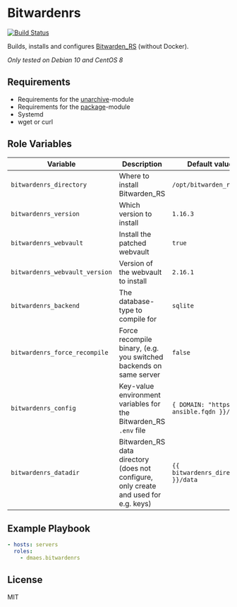 # Bitwardenrs

[![Build Status](https://travis-ci.com/dmaes/ansible-role-bitwardenrs.svg?branch=master)](https://travis-ci.com/dmaes/ansible-role-bitwardenrs)

Builds, installs and configures [Bitwarden_RS](https://github.com/dani-garcia/bitwarden_rs) (without Docker).

*Only tested on Debian 10 and CentOS 8*

## Requirements
* Requirements for the [unarchive](https://docs.ansible.com/ansible/latest/modules/unarchive_module.html)-module
* Requirements for the [package](https://docs.ansible.com/ansible/latest/modules/package_module.html)-module
* Systemd
* wget or curl

## Role Variables
| Variable | Description | Default value |
| --- | --- | --- |
| `bitwardenrs_directory` | Where to install Bitwarden_RS | `/opt/bitwarden_rs` |
| `bitwardenrs_version` | Which version to install | `1.16.3` |
| `bitwardenrs_webvault` | Install the patched webvault | `true` |
| `bitwardenrs_webvault_version` | Version of the webvault to install | `2.16.1` |
| `bitwardenrs_backend` | The database-type to compile for | `sqlite` |
| `bitwardenrs_force_recompile` | Force recompile binary, (e.g. you switched backends on same server | `false` |
| `bitwardenrs_config` | Key-value environment variables for the Bitwarden_RS `.env` file | `{ DOMAIN: "https://{{ ansible.fqdn }}/" }` |
| `bitwardenrs_datadir` | Bitwarden_RS data directory (does not configure, only create and used for e.g. keys) | `{{ bitwardenrs_directory }}/data` |

## Example Playbook
```yaml
- hosts: servers
  roles:
    - dmaes.bitwardenrs
```

## License
MIT
